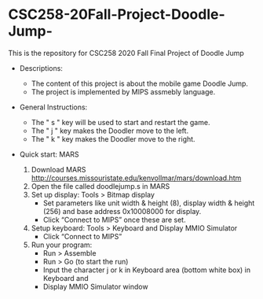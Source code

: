 # CSC258-20Fall-Project-Doodle-Jump-
This is the repository for CSC258 2020 Fall Final Project of Doodle Jump

- Descriptions:
  - The content of this project is about the mobile game Doodle Jump.
  - The project is implemented by MIPS assmebly language.

- General Instructions:
  - The " s " key will be used to start and restart the game.
  - The " j " key makes the Doodler move to the left.
  - The " k " key makes the Doodler move to the right.

- Quick start: MARS
  1. Download MARS http://courses.missouristate.edu/kenvollmar/mars/download.htm
  2. Open the file called doodlejump.s in MARS
  3. Set up display: Tools > Bitmap display
     - Set parameters like unit width & height (8), display width & height (256) and base address 0x10008000 for display. 
     - Click “Connect to MIPS” once these are set.
  4. Setup keyboard: Tools > Keyboard and Display MMIO Simulator 
     - Click “Connect to MIPS”
  5. Run your program:
     - Run > Assemble
     - Run > Go (to start the run)
     - Input the character j or k in Keyboard area (bottom white box) in Keyboard and
     - Display MMIO Simulator window
